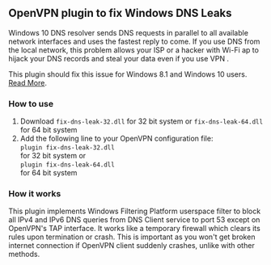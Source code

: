 ## OpenVPN plugin to fix Windows DNS Leaks
Windows 10 DNS resolver sends DNS requests in parallel to all available network interfaces and uses the fastest reply to come. If you use DNS from the local network, this problem allows your ISP or a hacker with Wi-Fi ap to hijack your DNS records and steal your data even if you use VPN .

This plugin should fix this issue for Windows 8.1 and Windows 10 users. [Read More](https://medium.com/@ValdikSS/beware-of-windows-10-dns-resolver-and-dns-leaks-5bc5bfb4e3f1).

### How to use
1. Download `fix-dns-leak-32.dll` for 32 bit system or `fix-dns-leak-64.dll` for 64 bit system
2. Add the following line to your OpenVPN configuration file:  
`plugin fix-dns-leak-32.dll`  
for 32 bit system or  
`plugin fix-dns-leak-64.dll`  
for 64 bit system

### How it works
This plugin implements Windows Filtering Platform userspace filter to block all IPv4 and IPv6 DNS queries from DNS Client service to port 53 except on OpenVPN's TAP interface. It works like a temporary firewall which clears its rules upon termination or crash. This is important as you won't get broken internet connection if OpenVPN client suddenly crashes, unlike with other methods.
